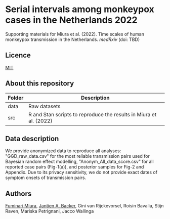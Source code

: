 # Serial intervals among monkeypox cases in the Netherlands 2022
Supporting materials for Miura et al. (2022). Time scales of human monkeypox transmission in the Netherlands. _medRxiv_ (doi: TBD)

## Licence
[MIT](https://github.com/fmiura/MpxSI_2022/blob/main/LICENSE)

## About this repository
| Folder    | Description |
|-----------|------------------------------------------------------|
| data      | Raw datasets |
| src       | R and Stan scripts to reproduce the results in Miura et al. (2022) |

## Data description
We provide anonymized data to reproduce all analyses: "GGD_raw_data.csv" for the most reliable transmission pairs used for Bayesian random effect modelling, "Anonym_All_data_score.csv" for all reported case pairs (Fig-1(a)), and posterior samples for Fig-2 and Appendix. Due to its privacy sensitivity, we do not provide exact dates of symptom onsets of transmission pairs.

## Authors
[Fuminari Miura](https://github.com/fmiura), [Jantien A. Backer](https://github.com/jabacker), Gini van Rijckevorsel, Roisin Bavalia, Stijn Raven, Mariska Petrignani, Jacco Wallinga
